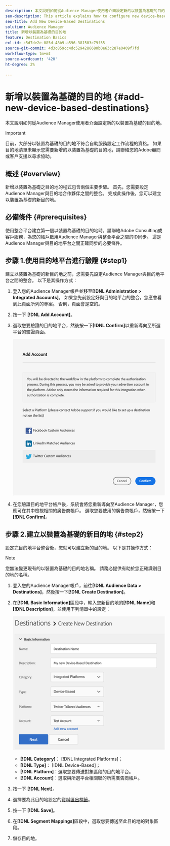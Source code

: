 ```yaml
---
description: 本文說明如何從Audience Manager使用者介面設定新的以裝置為基礎的目的地。
seo-description: This article explains how to configure new device-based destinations from the Audience Manager user interface.
seo-title: Add New Device-Based Destinations
solution: Audience Manager
title: 新增以裝置為基礎的目的地
feature: Destination Basics
exl-id: c5d7de2e-085d-48b9-a596-381503c79f55
source-git-commit: 4d3c859cc4dc5294286680b0e63c287e0409f7fd
workflow-type: tm+mt
source-wordcount: '420'
ht-degree: 2%

---
```


# 新增以裝置為基礎的目的地 {#add-new-device-based-destinations}

本文說明如何從Audience Manager使用者介面設定新的以裝置為基礎的目的地。

>[!IMPORTANT]
>
>目前，大部分以裝置為基礎的目的地不符合自助服務設定工作流程的資格。 如果目的地清單未顯示您需要新增的以裝置為基礎的目的地，請聯絡您的Adobe顧問或客戶支援以尋求協助。

## 概述 {#overview}

新增以裝置為基礎之目的地的程式包含兩個主要步驟。 首先，您需要設定Audience Manager與目的地合作夥伴之間的整合。 完成此操作後，您可以建立以裝置為基礎的新目的地。

## 必備條件 {#prerequisites}

使用整合平台建立第一個以裝置為基礎的目的地時，請聯絡Adobe Consulting或客戶服務，為您的帳戶啟用Audience Manager與整合平台之間的ID同步。 這是Audience Manager與目的地平台之間正確同步的必要條件。

## 步驟 1.使用目的地平台進行驗證 {#step1}

建立以裝置為基礎的新目的地之前，您需要先設定Audience Manager與目的地平台之間的整合。 以下是其操作方式：

1. 登入您的Audience Manager帳戶並移至&#x200B;**[!DNL Administration > Integrated Accounts]**。 如果您先前設定好與目的地平台的整合，您應會看到此頁面所列的專案。 否則，頁面會是空的。
1. 按一下 **[!DNL Add Account]**。
1. 選取您要驗證的目的地平台，然後按一下&#x200B;**[!DNL Confirm]**&#x200B;以重新導向至所選平台的驗證頁面。

   ![整合平台](assets/dbd-integrated-platforms.png)

1. 在您驗證目的地平台帳戶後，系統會將您重新導向至Audience Manager，您應可在其中檢視相關的廣告商帳戶。 選取您要使用的廣告商帳戶，然後按一下&#x200B;**[!DNL Confirm]**。

## 步驟 2.建立以裝置為基礎的新目的地 {#step2}

設定完目的地平台整合後，您就可以建立新的目的地。 以下是其操作方式：

>[!NOTE]
>
>您無法變更現有的以裝置為基礎的目的地名稱。 請務必提供有助於您正確識別目的地的名稱。

1. 登入您的Audience Manager帳戶，前往&#x200B;**[!DNL Audience Data > Destinations]**，然後按一下&#x200B;**[!DNL Create Destination]**。
1. 在&#x200B;**[!DNL Basic Information]**&#x200B;區段中，輸入您新目的地的&#x200B;**[!DNL Name]**&#x200B;和&#x200B;**[!DNL Description]**，並使用下列清單中的設定：

   ![安裝程式](assets/dbd-new-basic.png)

   * **[!DNL Category]**： [!DNL Integrated Platforms]；
   * **[!DNL Type]**： [!DNL Device-Based]；
   * **[!DNL Platform]**：選取您要傳送對象區段的目的地平台。
   * **[!DNL Account]**：選取與所選平台相關聯的所需廣告商帳戶。
1. 按一下 **[!DNL Next]**。
1. 選擇要為此目的地設定的[資料匯出標籤](/help/using/features/data-export-controls.md#controls-labels)。
1. 按一下 **[!DNL Save]**。
1. 在&#x200B;**[!DNL Segment Mappings]**&#x200B;區段中，選取您要傳送至此目的地的對象區段。
1. 儲存目的地。
